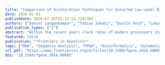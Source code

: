 ```yaml
---
title: "Comparison of Acceleration Techniques for Selected Low-Level Bioinformatics Operations"
date: 2016-01-01
publishDate: 2020-07-25T22:13:13.724230Z
authors: ["Daniel Langenkämper", "Tobias Jakobi", "Dustin Feld", "Lukas Jelonek", "Alexander Goesmann", "Tim W. Nattkemper"]
publication_types: ["2"]
abstract: "Within the recent years clock rates of modern processors stagnated while the demand for computing power continued to grow. This applied particularly for the fields of life sciences and bioinformatics, where new technologies keep on creating rapidly growing piles of raw data with increasing speed. The number of cores per processor increased in an attempt to compensate for slight increments of clock rates. This technological shift demands changes in software development, especially in the field of high performance computing where parallelization techniques are gaining in importance due to the pressing issue of large sized datasets generated by e.g. modern genomics. This paper presents an overview of state-of-the-art manual and automatic acceleration techniques and lists some applications employing these in different areas of sequence informatics. Furthermore we provide examples for automatic acceleration of two use cases to show typical problems and gains of transforming a serial application to a parallel one. The paper should aid the reader in deciding for a certain techniques for the problem at hand. We compare four different state-of-the-art automatic acceleration approaches (OpenMP, PluTo-SICA, PPCG, and OpenACC). Their performance as well as their applicability for selected use cases is discussed. While optimizations targeting the CPU worked better in the complex k-mer use case, optimizers for Graphics Processing Units (GPUs) performed better in the matrix multiplication example. But performance is only superior at a certain problem size due to data migration overhead. We show that automatic code parallelization is feasible with current compiler software and yields significant increases in execution speed. Automatic optimizers for CPU are mature and usually"
featured: false
publication: "*Frontiers in Genetics*"
tags: ["DNA", "Sequence Analysis", "FPGA", "Bioinformatics", "Automatic", "GPU", "High throughput", "Multi-core", "Parallelization", "Sequence analysis", "Automatic parallelization", "gpu", "parallelization"]
url_pdf: "https://www.frontiersin.org/articles/10.3389/fgene.2016.00005/full"
doi: "10.3389/fgene.2016.00005"
---
```


